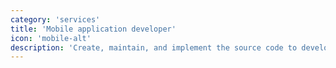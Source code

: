 ```yaml
---
category: 'services'
title: 'Mobile application developer'
icon: 'mobile-alt'
description: 'Create, maintain, and implement the source code to develop mobile apps and mobile platform programs.'
---
```

